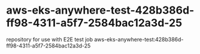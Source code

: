 # aws-eks-anywhere-test-428b386d-ff98-4311-a5f7-2584bac12a3d-25
repository for use with E2E test job aws-eks-anywhere-test:428b386d-ff98-4311-a5f7-2584bac12a3d-25
